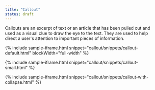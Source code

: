 ```yaml
---
title: "Callout"
status: draft
---
```


Callouts are an excerpt of text or an article that has been pulled out and used as a visual clue to draw the eye to the text. They are used to help direct a user's attention to important pieces of information.

{% include sample-iframe.html snippet="callout/snippets/callout-default.html" blockWidth="full-width" %}

{% include sample-iframe.html snippet="callout/snippets/callout-small.html" %}

{% include sample-iframe.html snippet="callout/snippets/callout-with-collapse.html" %}
